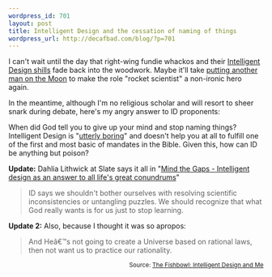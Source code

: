 ```yaml
--- 
wordpress_id: 701
layout: post
title: Intelligent Design and the cessation of naming of things
wordpress_url: http://decafbad.com/blog/?p=701
---
```

I can't wait until the day that right-wing fundie whackos and their [Intelligent Design shills](http://msnbc.msn.com/id/9452500/) fade back into the woodwork.  Maybe it'll take [putting another man on the Moon](http://www.space.com/news/050920_nasa_moon_response.html) to make the role "rocket scientist" a non-ironic hero again.

In the meantime, although I'm no religious scholar and will resort to sheer snark during debate, here's my angry answer to ID proponents:  

When did God tell you to give up your mind and stop naming things?  Intelligent Design is "[utterly boring](http://msnbc.msn.com/id/9452500/page/2/)" and doesn't help you at all to fulfill one of the first and most basic of mandates in the Bible.  Given this, how can ID be anything but poison?

**Update:** Dahlia Lithwick at Slate says it all in "<a href="http://slate.msn.com/id/2127054/">Mind the Gaps - Intelligent design as an answer to all life's great conundrums</a>"
<blockquote cite="http://slate.msn.com/id/2127054/">ID says we shouldn't bother ourselves with resolving scientific inconsistencies or untangling puzzles. We should recognize that what God really wants is for us just to stop learning.</blockquote>

**Update 2:** Also, because I thought it was so apropos:

<blockquote cite="http://fishbowl.pastiche.org/2005/09/30/intelligent_design_and_me">And Heâ€™s not going to create a Universe based on rational laws, then not want us to practice our rationality.</blockquote><small style="text-align:right; display:block">Source: <a href="http://fishbowl.pastiche.org/2005/09/30/intelligent_design_and_me">The Fishbowl: Intelligent Design and Me</a></small><br />
